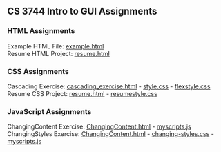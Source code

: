 ## CS 3744 Intro to GUI Assignments

### HTML Assignments

Example HTML File: [example.html](/HTML/example)  
Resume HTML Project: [resume.html](/HTML/resume)  

### CSS Assignments

Cascading Exercise: [cascading_exercise.html](/CSS/cascading_exercise) - [style.css](/CSS/style.css) - [flexstyle.css](/CSS/flexstyle.css)  
Resume CSS Project: [resume.html](/CSS/resume) - [resumestyle.css](/CSS/resumestyle.css)

### JavaScript Assignments

ChangingContent Exercise: [ChangingContent.html](/JavaScript/ChangingContent/ChangingContent) - [myscripts.js](/JavaScript/ChangingContent/myscripts.js)
ChangingStyles Exercise: [ChangingContent.html](/JavaScript/ChangingStyles/ChangingContent) - [changing-styles.css](/JavaScript/ChangingStyles/changing-styles.css) - [myscripts.js](/JavaScript/ChangingStyles/myscripts.js)

<!-- ## Welcome to GitHub Pages

You can use the [editor on GitHub](https://github.com/jpullman13/jpullman13.github.io/edit/master/index.md) to maintain and preview the content for your website in Markdown files.

Whenever you commit to this repository, GitHub Pages will run [Jekyll](https://jekyllrb.com/) to rebuild the pages in your site, from the content in your Markdown files.

### Markdown

Markdown is a lightweight and easy-to-use syntax for styling your writing. It includes conventions for

```markdown
Syntax highlighted code block

# Header 1
## Header 2
### Header 3

- Bulleted
- List

1. Numbered
2. List

**Bold** and _Italic_ and `Code` text

[Link](url) and ![Image](src)
```

For more details see [GitHub Flavored Markdown](https://guides.github.com/features/mastering-markdown/).

### Jekyll Themes

Your Pages site will use the layout and styles from the Jekyll theme you have selected in your [repository settings](https://github.com/jpullman13/jpullman13.github.io/settings). The name of this theme is saved in the Jekyll `_config.yml` configuration file.

### Support or Contact

Having trouble with Pages? Check out our [documentation](https://docs.github.com/categories/github-pages-basics/) or [contact support](https://github.com/contact) and we’ll help you sort it out. -->
